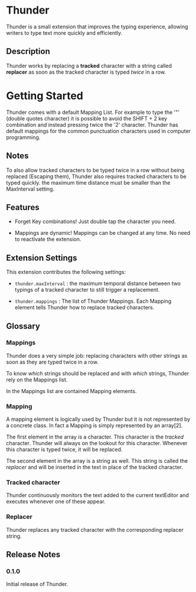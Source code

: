 # Thunder


Thunder is a small extension that improves the typing experience, allowing writers to type text more quickly and efficiently.


## Description

Thunder works by replacing a **tracked** character with a string called **replacer** as soon as the tracked character is typed *twice* in a row.


# Getting Started

Thunder comes with a default Mapping List. For example to type the '"' (double quotes character) it is possible to avoid the SHIFT + 2 key combination and instead pressing twice the '2' character.
Thunder has default mappings for the common punctuation characters used in computer programming.


## Notes

To also allow tracked characters to be typed twice in a row without being replaced (Escaping them), Thunder also requires tracked characters to be typed quickly. the maximum time distance must be smaller than the MaxInterval setting.


## Features

- Forget Key combinations! Just double tap the character you need.

- Mappings are dynamic! Mappings can be changed at any time. No need to reactivate the extension.


## Extension Settings

This extension contributes the following settings:

* `thunder.maxInterval` : the maximum temporal distance between two typings of a tracked character to still trigger a replacement.

* `thunder.mappings` : The list of Thunder Mappings. Each Mapping element tells Thunder how to replace tracked characters.



## Glossary

### Mappings

Thunder does a very simple job: replacing characters with other strings as soon as they are typed twice in a row.

To know *which* strings should be replaced and with *which* strings, Thunder rely on the Mappings list.

In the Mappings list are contained Mapping elements.

### Mapping

A mapping element is logically used by Thunder but it is not represented by a concrete class. In fact a Mapping is simply represented by an array[2].

The first element in the array is a character. This character is the *tracked* character. Thunder will always on the lookout for this character. Whenever this character is typed twice, it will be replaced.

The second element in the array is a string as well. This string is called the *replacer* and will be inserted in the text in place of the tracked character.

### Tracked character

Thunder continuously monitors the text added to the current textEditor and executes whenever one of these appear.

### Replacer

Thunder replaces any tracked character with the corresponding replacer string.



## Release Notes


### 0.1.0

Initial release of Thunder.

